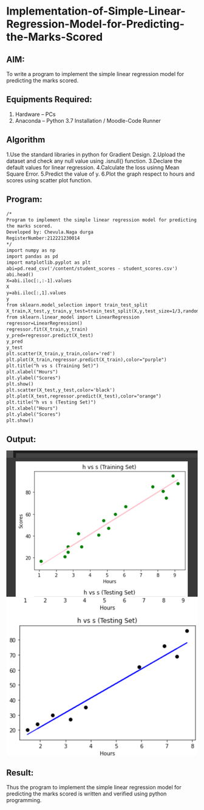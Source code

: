 # Implementation-of-Simple-Linear-Regression-Model-for-Predicting-the-Marks-Scored

## AIM:
To write a program to implement the simple linear regression model for predicting the marks scored.

## Equipments Required:
1. Hardware – PCs
2. Anaconda – Python 3.7 Installation / Moodle-Code Runner

## Algorithm
1.Use the standard libraries in python for Gradient Design.
 2.Upload the dataset and check any null value using .isnull() function. 
 3.Declare the default values for linear regression. 
 4.Calculate the loss usinng Mean Square Error. 
 5.Predict the value of y. 
 6.Plot the graph respect to hours and scores using scatter plot function.
## Program:
```
/*
Program to implement the simple linear regression model for predicting the marks scored.
Developed by: Chevula.Naga durga
RegisterNumber:212221230014
*/
import numpy as np
import pandas as pd
import matplotlib.pyplot as plt
abi=pd.read_csv('/content/student_scores - student_scores.csv')
abi.head()
X=abi.iloc[:,:-1].values
X
y=abi.iloc[:,1].values
y
from sklearn.model_selection import train_test_split
X_train,X_test,y_train,y_test=train_test_split(X,y,test_size=1/3,random_state=0)
from sklearn.linear_model import LinearRegression
regressor=LinearRegression()
regressor.fit(X_train,y_train)
y_pred=regressor.predict(X_test)
y_pred
y_test
plt.scatter(X_train,y_train,color='red')
plt.plot(X_train,regressor.predict(X_train),color="purple")
plt.title("h vs s (Training Set)")
plt.xlabel("Hours")
plt.ylabel("Scores")
plt.show()
plt.scatter(X_test,y_test,color='black')
plt.plot(X_test,regressor.predict(X_test),color="orange")
plt.title("h vs s (Testing Set)")
plt.xlabel("Hours")
plt.ylabel("Scores")
plt.show()
```

## Output:
![simple linear regression model for predicting the marks scored](./l1.png)
![simple linear regression model for predicting the marks scored](./l2.png)


## Result:
Thus the program to implement the simple linear regression model for predicting the marks scored is written and verified using python programming.
